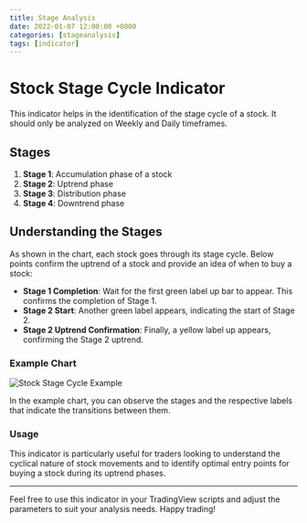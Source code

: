 ```yaml
---
title: Stage Analysis
date: 2022-01-07 12:00:00 +0800
categories: [stageanalysis]
tags: [indicator]
---
```


# Stock Stage Cycle Indicator

This indicator helps in the identification of the stage cycle of a stock. It should only be analyzed on Weekly and Daily timeframes.

## Stages

1. **Stage 1**: Accumulation phase of a stock
2. **Stage 2**: Uptrend phase
3. **Stage 3**: Distribution phase
4. **Stage 4**: Downtrend phase

## Understanding the Stages

As shown in the chart, each stock goes through its stage cycle. Below points confirm the uptrend of a stock and provide an idea of when to buy a stock:

- **Stage 1 Completion**: Wait for the first green label up bar to appear. This confirms the completion of Stage 1.
- **Stage 2 Start**: Another green label appears, indicating the start of Stage 2.
- **Stage 2 Uptrend Confirmation**: Finally, a yellow label up appears, confirming the Stage 2 uptrend.

### Example Chart

![Stock Stage Cycle Example](example_chart.png)

In the example chart, you can observe the stages and the respective labels that indicate the transitions between them.

### Usage

This indicator is particularly useful for traders looking to understand the cyclical nature of stock movements and to identify optimal entry points for buying a stock during its uptrend phases.

---

Feel free to use this indicator in your TradingView scripts and adjust the parameters to suit your analysis needs. Happy trading!
